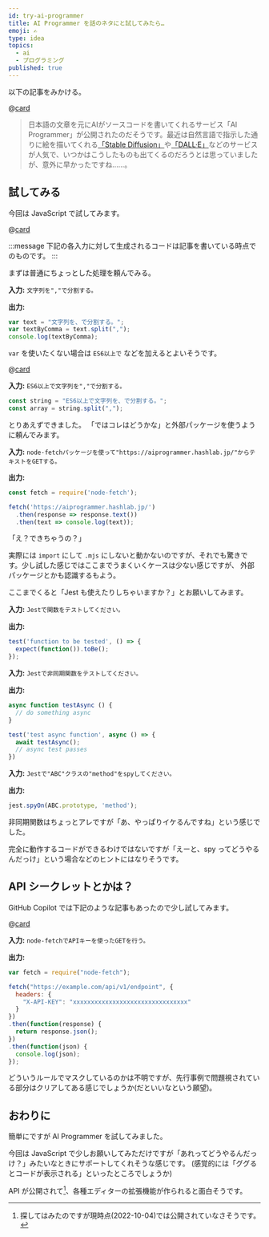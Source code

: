 ```yaml
---
id: try-ai-programmer
title: AI Programmer を話のネタにと試してみたら…
emoji: ✍️
type: idea
topics:
  - ai
  - プログラミング
published: true
---
```


以下の記事をみかける。

<!-- textlint-disable -->

@[card](https://forest.watch.impress.co.jp/docs/serial/yajiuma/1444554.html)

> 日本語の文章を元にAIがソースコードを書いてくれるサービス「AI Programmer」が公開されたのだそうです。最近は自然言語で指示した通りに絵を描いてくれる[「Stable Diffusion」](https://forest.watch.impress.co.jp/docs/special/1437123.html)や[「DALL·E」](https://forest.watch.impress.co.jp/docs/news/1443392.html)などのサービスが人気で、いつかはこうしたものも出てくるのだろうとは思っていましたが、意外に早かったですね……。

## 試してみる

今回は JavaScript で試してみます。

@[card](https://aiprogrammer.hashlab.jp/)

:::message
下記の各入力に対して生成されるコードは記事を書いている時点でのものです。
:::

まずは普通にちょっとした処理を頼んでみる。

**入力:** `文字列を","で分割する。`

**出力:**

```js
var text = "文字列を、で分割する。";
var textByComma = text.split(",");
console.log(textByComma);
```

`var` を使いたくない場合は `ES6以上で` などを加えるとよいそうです。

@[card](https://zenn.dev/riya_amemiya/articles/db4fb02ecf57a6)

**入力:** `ES6以上で文字列を","で分割する。`

```js
const string = "ES6以上で文字列を、で分割する。";
const array = string.split(",");
```

とりあえずできました。  「ではコレはどうかな」と外部パッケージを使うように頼んでみます。

**入力:** `node-fetchパッケージを使って"https://aiprogrammer.hashlab.jp/"からテキストをGETする。`

**出力:**

```js
const fetch = require('node-fetch');

fetch('https://aiprogrammer.hashlab.jp/')
  .then(response => response.text())
  .then(text => console.log(text));
```

「え？できちゃうの？」

実際には `import` にして `.mjs` にしないと動かないのですが、それでも驚きです。少し試した感じではここまでうまくいくケースは少ない感じですが、 外部パッケージとかも認識するもよう。

ここまでくると「Jest も使えたりしちゃいますか？」とお願いしてみます。

**入力:** `Jestで関数をテストしてください。`

**出力:**

```js
test('function to be tested', () => {
  expect(function()).toBe();
});
```

**入力:** `Jestで非同期関数をテストしてください。`

**出力:**

```js
async function testAsync () {
  // do something async
}

test('test async function', async () => {
  await testAsync();
  // async test passes
})
```

**入力:** `Jestで"ABC"クラスの"method"をspyしてください。`

**出力:**

```js
jest.spyOn(ABC.prototype, 'method');
```

非同期関数はちょっとアレですが「あ、やっぱりイケるんですね」という感じでした。

完全に動作するコードができるわけではないですが「えーと、spy ってどうやるんだっけ」という場合などのヒントにはなりそうです。

<!-- textlint-enable -->

## API シークレットとかは？

GitHub Copilot では下記のような記事もあったので少し試してみます。

@[card](https://forest.watch.impress.co.jp/docs/serial/yajiuma/1336988.html)

**入力:** `node-fetchでAPIキーを使ったGETを行う。`

**出力:**

```js
var fetch = require("node-fetch");

fetch("https://example.com/api/v1/endpoint", {
  headers: {
    "X-API-KEY": "xxxxxxxxxxxxxxxxxxxxxxxxxxxxxxxx"
  }
})
.then(function(response) {
  return response.json();
})
.then(function(json) {
  console.log(json);
});
```

どういうルールでマスクしているのかは不明ですが、先行事例で問題視されている部分はクリアしてある感じでしょうか(だといいなという願望)。

## おわりに

簡単にですが AI Programmer を試してみました。

今回は JavaScript で少しお願いしてみただけですが「あれってどうやるんだっけ？」みたいなときにサポートしてくれそうな感じです。 (感覚的には「ググるとコードが表示される」といったところでしょうか)

API が公開されて[^api]、各種エディターの拡張機能が作られると面白そうです。

[^api]: 探してはみたのですが現時点(2022-10-04)では公開されていなさそうです。
